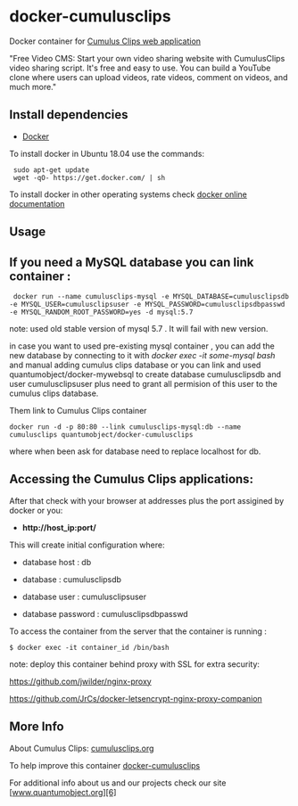 # docker-cumulusclips

Docker container for [Cumulus Clips web application][3]

"Free Video CMS: Start your own video sharing website with CumulusClips video sharing script. It's free and easy to use. You can build a YouTube clone where users can upload videos, rate videos, comment on videos, and much more."

## Install dependencies

  - [Docker][2]

To install docker in Ubuntu 18.04 use the commands:

     sudo apt-get update
     wget -qO- https://get.docker.com/ | sh

 To install docker in other operating systems check [docker online documentation][4]

## Usage

## If you need a MySQL database you can link container :

     docker run --name cumulusclips-mysql -e MYSQL_DATABASE=cumulusclipsdb -e MYSQL_USER=cumulusclipsuser -e MYSQL_PASSWORD=cumulusclipsdbpasswd -e MYSQL_RANDOM_ROOT_PASSWORD=yes -d mysql:5.7
    
note: used old stable version of mysql 5.7 . It will fail with new version.

in case you want to used pre-existing mysql container , you can add the new database by connecting to it with _docker exec -it some-mysql bash_ and manual adding cumulus clips database or you can link and used quantumobject/docker-mywebsql to create database cumulusclipsdb and user cumulusclipsuser plus need to grant all permision of this user to the cumulus clips database.  
  
Them link to Cumulus Clips container

    docker run -d -p 80:80 --link cumulusclips-mysql:db --name cumulusclips quantumobject/docker-cumulusclips 

where when been ask for database need to replace localhost for db.

## Accessing the Cumulus Clips applications:

After that check with your browser at addresses plus the port assigined by docker or you:

  - **http://host_ip:port/**

This will create initial configuration where:

  - database host : db

  - database : cumulusclipsdb

  - database user : cumulusclipsuser

  - database password : cumulusclipsdbpasswd


To access the container from the server that the container is running :

    $ docker exec -it container_id /bin/bash
    
note: deploy this container behind proxy with SSL for extra security:

https://github.com/jwilder/nginx-proxy

https://github.com/JrCs/docker-letsencrypt-nginx-proxy-companion

## More Info

About Cumulus Clips: [cumulusclips.org][1]

To help improve this container [docker-cumulusclips][5]

For additional info about us and our projects check our site [www.quantumobject.org][6]

[1]:http://cumulusclips.org/
[2]:https://www.docker.com
[3]:http://cumulusclips.org/
[4]:http://docs.docker.com
[5]:https://github.com/QuantumObject/docker-cumulusclips
[6]:https://www.quantumobject.org/
